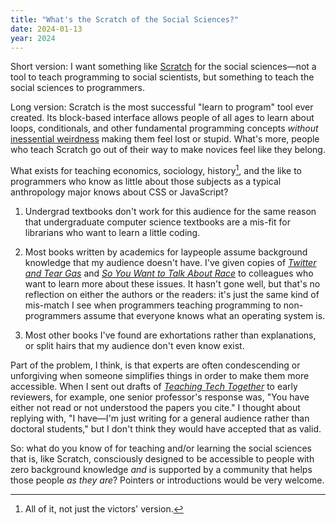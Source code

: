 ```yaml
---
title: "What's the Scratch of the Social Sciences?"
date: 2024-01-13
year: 2024
---
```


Short version:
I want something like [Scratch][scratch] for the social sciences—not
a tool to teach programming to social scientists,
but something to teach the social sciences to programmers.

Long version:
Scratch is the most successful "learn to program" tool ever created.
Its block-based interface allows people of all ages
to learn about loops, conditionals, and other fundamental programming concepts
*without* [inessential weirdness][weirdness] making them feel lost or stupid.
What's more,
people who teach Scratch go out of their way to make novices feel like they belong.

What exists for teaching economics, sociology, history[^1], and the like
to programmers who know as little about those subjects
as a typical anthropology major knows about CSS or JavaScript?

1.  Undergrad textbooks don't work for this audience
    for the same reason that
    undergraduate computer science textbooks are a mis-fit
    for librarians who want to learn a little coding.

2.  Most books written by academics for laypeople
    assume background knowledge that my audience doesn't have.
    I've given copies of [*Twitter and Tear Gas*][teargas]
    and [*So You Want to Talk About Race*][race] to colleagues
    who want to learn more about these issues.
    It hasn't gone well,
    but that's no reflection on either the authors or the readers:
    it's just the same kind of mis-match I see
    when programmers teaching programming to non-programmers
    assume that everyone knows what an operating system is.

3.  Most other books I've found are exhortations rather than explanations,
    or split hairs that my audience don't even know exist.

Part of the problem,
I think,
is that experts are often condescending or unforgiving
when someone simplifies things in order to make them more accessible.
When I sent out drafts of [*Teaching Tech Together*][t3] to early reviewers,
for example,
one senior professor's response was,
"You have either not read or not understood the papers you cite."
I thought about replying with,
"I have—I'm just writing for a general audience rather than doctoral students,"
but I don't think they would have accepted that as valid.

So:
what do you know of for teaching and/or learning the social sciences
that is,
like Scratch,
consciously designed to be accessible to people with zero background knowledge
*and* is supported by a community that helps those people *as they are*?
Pointers or introductions would be very welcome.

[^1]: All of it, not just the victors' version.

[race]: https://en.wikipedia.org/wiki/So_You_Want_to_Talk_About_Race
[scratch]: https://scratch.mit.edu/
[t3]: https://teachtogether.tech/
[teargas]: https://www.twitterandteargas.org/
[weirdness]: https://www.harihareswara.net/posts/2016/inessential-weirdnesses-in-open-source-software-oscon-2016/
